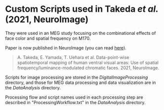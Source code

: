 # Custom Scripts used in Takeda *et al.* (2021, NeuroImage)
They were used in an MEG study focusing on the combinational effects of face color and spatial frequency on M170. 

Paper is now published in NeuroImage (you can read [here](https://doi.org/10.1016/j.neuroimage.2021.118325)).
> A. Takeda, E. Yamada, T. Uehara et al. Data-point-wise spatiotemporal mapping of human ventral visual areas: Use of spatial frequency/luminance-modulated chromatic faces. 2021, NeuroImage.

Scripts for image processing are stored in the *DigitalImageProcessing* directory, and those for MEG data processing and data visualization are in the *DataAnalysis* directory.

Processing flow and script names used in each processing step are described in "ProcessingWorkflow.txt" in the *DataAnalysis* directory.
